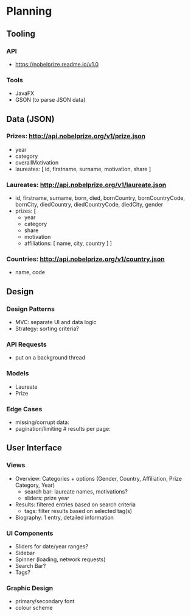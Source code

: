 # Planning
## Tooling
### API
- https://nobelprize.readme.io/v1.0

### Tools
- JavaFX
- GSON (to parse JSON data)


## Data (JSON)
### Prizes: http://api.nobelprize.org/v1/prize.json
- year
- category
- overallMotivation
- laureates: [ id, firstname, surname, motivation, share ]

### Laureates: http://api.nobelprize.org/v1/laureate.json
- id, firstname, surname, born, died, bornCountry, bornCountryCode, bornCity, diedCountry, diedCountryCode, diedCity, gender
- prizes: [ 
    + year
    + category
    + share
    + motivation
    + affiliations: [ name, city, country ]
]

### Countries: http://api.nobelprize.org/v1/country.json
- name, code


## Design
### Design Patterns
- MVC: separate UI and data logic
- Strategy: sorting criteria?

### API Requests
- put on a background thread

### Models
- Laureate
- Prize

### Edge Cases
- missing/corrupt data: 
- pagination/limiting # results per page:


## User Interface
### Views
- Overview: Categories + options (Gender, Country, Affiliation, Prize Category, Year)
    + search bar: laureate names, motivations?
    + sliders: prize year
- Results: filtered entries based on search criteria
    + tags: filter results based on selected tag(s)
- Biography: 1 entry, detailed information

### UI Components
- Sliders for date/year ranges?
- Sidebar
- Spinner (loading, network requests)
- Search Bar?
- Tags?

### Graphic Design
- primary/secondary font
- colour scheme